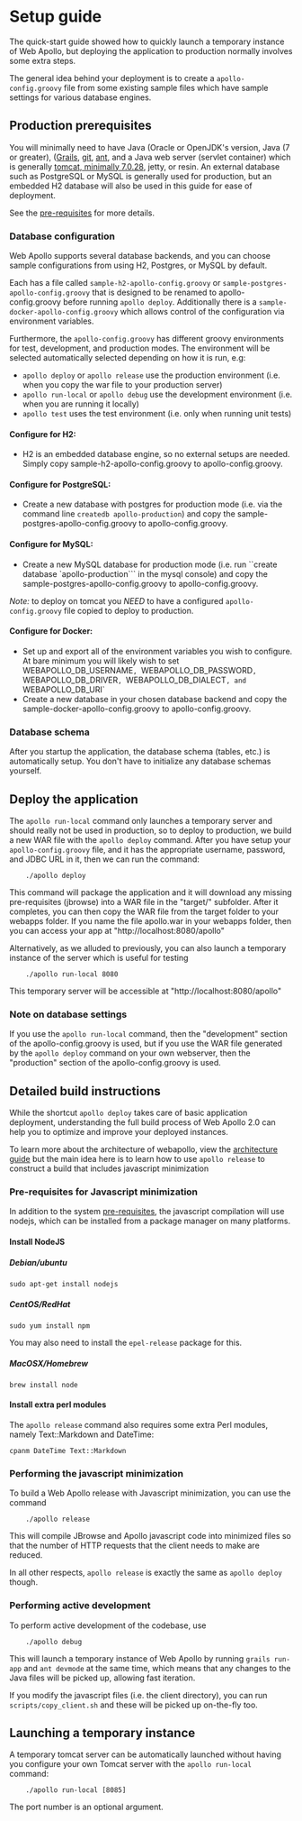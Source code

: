 # Setup guide



The quick-start guide showed how to quickly launch a temporary instance of Web Apollo, but deploying the application to production normally involves some extra steps.


The general idea behind your deployment is to create a `apollo-config.groovy` file from some existing sample files which have sample settings for various database engines.


## Production prerequisites

You will minimally need to have Java (Oracle or OpenJDK's version, Java (7 or greater), ([Grails](https://grails.org/), [git](https://git-scm.com/), [ant](http://ant.apache.org/), and a Java web server (servlet container) which is generally [tomcat, minimally 7.0.28](http://tomcat.apache.org/), jetty, or resin. An external database such as PostgreSQL or MySQL is generally used for production, but an embedded H2 database will also be used in this guide for ease of deployment.

See the [pre-requisites](Prerequisites.md) for more details.



### Database configuration


Web Apollo supports several database backends, and you can choose sample configurations from using H2, Postgres, or MySQL by default.

Each has a file called `sample-h2-apollo-config.groovy` or `sample-postgres-apollo-config.groovy` that is designed to be
renamed to apollo-config.groovy before running `apollo deploy`. Additionally there is a `sample-docker-apollo-config.groovy`
which allows control of the configuration via environment variables.

Furthermore, the `apollo-config.groovy` has different groovy environments for test, development, and production modes. The environment will be selected automatically selected depending on how it is run, e.g:

* `apollo deploy` or `apollo release` use the production environment (i.e. when you copy the war file to your production server)
* `apollo run-local` or `apollo debug` use the development environment (i.e. when you are running it locally)
* `apollo test` uses the test environment (i.e. only when running unit tests)



#### Configure for H2:
- H2 is an embedded database engine, so no external setups are needed. Simply copy sample-h2-apollo-config.groovy to apollo-config.groovy.

#### Configure for PostgreSQL:
- Create a new database with postgres for production mode (i.e. via the command line `createdb apollo-production`) and copy the sample-postgres-apollo-config.groovy to apollo-config.groovy.

#### Configure for MySQL:
- Create a new MySQL database for production mode (i.e. run ``create database `apollo-production``` in the mysql console) and copy the sample-postgres-apollo-config.groovy to apollo-config.groovy.

*Note:* to deploy on tomcat you *NEED* to have a configured `apollo-config.groovy` file copied to deploy to production.

#### Configure for Docker:
- Set up and export all of the environment variables you wish to configure. At bare minimum you will likely wish to set WEBAPOLLO_DB_USERNAME`, `WEBAPOLLO_DB_PASSWORD`, `WEBAPOLLO_DB_DRIVER`, `WEBAPOLLO_DB_DIALECT`, and `WEBAPOLLO_DB_URI`
- Create a new database in your chosen database backend and copy the sample-docker-apollo-config.groovy to apollo-config.groovy.

### Database schema

After you startup the application, the database schema (tables, etc.) is automatically setup. You don't have to initialize any database schemas yourself.

## Deploy the application

The `apollo run-local` command only launches a temporary server and should really not be used in production, so to deploy to production, we build a new WAR file with the `apollo deploy` command. After you have setup your `apollo-config.groovy` file, and it has the appropriate username, password, and JDBC URL in it, then we can run the command:



``` 
    ./apollo deploy
```


This command will package the application and it will download any missing pre-requisites (jbrowse) into a WAR file in the "target/" subfolder. After it completes, you can then copy the WAR file from the target folder to your webapps folder. If you name the file apollo.war in your webapps folder, then you can access your app at "http://localhost:8080/apollo"


Alternatively, as we alluded to previously, you can also launch a temporary instance of the server which is useful for testing

``` 
    ./apollo run-local 8080
```

This temporary server will be accessible at "http://localhost:8080/apollo"


### Note on database settings

If you use the `apollo run-local` command, then the "development" section of the apollo-config.groovy is used, but if you use the WAR file generated by the `apollo deploy` command on your own webserver, then the "production" section of the apollo-config.groovy is used.


## Detailed build instructions


While the shortcut `apollo deploy` takes care of basic application deployment, understanding the full build process of
Web Apollo 2.0 can help you to optimize and improve your deployed instances.

To learn more about the architecture of webapollo, view the [architecture guide](Architecture.html) but the main idea here is to
learn how to use `apollo release` to construct a build that includes javascript minimization


### Pre-requisites for Javascript minimization

In addition to the system [pre-requisites](Prerequisites.html), the javascript compilation will use nodejs, which can be
installed from a package manager on many platforms.

#### Install NodeJS

##### Debian/ubuntu

`sudo apt-get install nodejs`


##### CentOS/RedHat

`sudo yum install npm`

You may also need to install the `epel-release` package for this.

##### MacOSX/Homebrew

`brew install node`

#### Install extra perl modules

The `apollo release` command also requires some extra Perl modules, namely Text::Markdown and DateTime:

`cpanm DateTime Text::Markdown`

### Performing the javascript minimization

To build a Web Apollo release with Javascript minimization, you can use the command

``` 
    ./apollo release
```

This will compile JBrowse and Apollo javascript code into minimized files so that the number of HTTP requests that the client needs to make are reduced.

In all other respects, `apollo release` is exactly the same as `apollo deploy` though.


### Performing active development

To perform active development of the codebase, use

``` 
    ./apollo debug
```

This will launch a temporary instance of Web Apollo by running `grails run-app` and `ant devmode` at the same time, which means that any changes to the Java files will be picked up, allowing fast iteration.

If you modify the javascript files (i.e. the client directory), you can run `scripts/copy_client.sh` and these will be picked up on-the-fly too.


## Launching a temporary instance

A temporary tomcat server can be automatically launched without having you configure your own Tomcat server with the `apollo run-local` command:

``` 
    ./apollo run-local [8085]
```

The port number is an optional argument.


